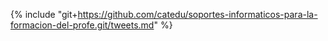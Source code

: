 {% include "git+https://github.com/catedu/soportes-informaticos-para-la-formacion-del-profe.git/tweets.md" %}